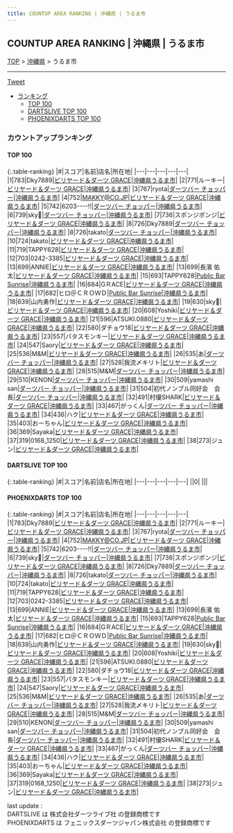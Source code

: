 ```yaml
---
title: COUNTUP AREA RANKING | 沖縄県 | うるま市
---
```

## COUNTUP AREA RANKING | 沖縄県 | うるま市

[TOP](/darts/rank/) > [沖縄県](/darts/rank/沖縄県/) > うるま市

___

<a href="https://twitter.com/share?ref_src=twsrc%5Etfw" data-text="COUNTUP AREA RANKING | 沖縄県うるま市" class="twitter-share-button" data-hashtags="DARTSLIVE,PHOENIXDARTS,darts,ダーツ" data-show-count="false">Tweet</a>

* [ランキング](#カウントアップランキング)
    * [TOP 100](#top-100)
    * [DARTSLIVE TOP 100](#dartslive-top-100)
    * [PHOENIXDARTS TOP 100](#phoenixdarts-top-100)

### カウントアップランキング

#### TOP 100



{:.table-ranking}
|#|スコア|名前|店名|所在地|
|---|---|---|---|---|
|1|783|<span class="rank-name-pd">Dky7889</span>|<a href="https://vs.phoenixdarts.com/jp/shop/shopDetailInfo/s_62485?s_seq=62485">ビリヤード＆ダーツ GRACE</a>|<a href="/darts/rank/沖縄県/うるま市">沖縄県うるま市</a>|
|2|771|<span class="rank-name-pd">ルーキー</span>|<a href="https://vs.phoenixdarts.com/jp/shop/shopDetailInfo/s_62485?s_seq=62485">ビリヤード＆ダーツ GRACE</a>|<a href="/darts/rank/沖縄県/うるま市">沖縄県うるま市</a>|
|3|767|<span class="rank-name-pd">ryota</span>|<a href="https://vs.phoenixdarts.com/jp/shop/shopDetailInfo/s_8672?s_seq=8672">ダーツバー チョッパー</a>|<a href="/darts/rank/沖縄県/うるま市">沖縄県うるま市</a>|
|4|752|<span class="rank-name-pd">MAKKY@CO.JP</span>|<a href="https://vs.phoenixdarts.com/jp/shop/shopDetailInfo/s_62485?s_seq=62485">ビリヤード＆ダーツ GRACE</a>|<a href="/darts/rank/沖縄県/うるま市">沖縄県うるま市</a>|
|5|742|<span class="rank-name-pd">6203----!!</span>|<a href="https://vs.phoenixdarts.com/jp/shop/shopDetailInfo/s_8672?s_seq=8672">ダーツバー チョッパー</a>|<a href="/darts/rank/沖縄県/うるま市">沖縄県うるま市</a>|
|6|739|<span class="rank-name-pd">sky🦊</span>|<a href="https://vs.phoenixdarts.com/jp/shop/shopDetailInfo/s_8672?s_seq=8672">ダーツバー チョッパー</a>|<a href="/darts/rank/沖縄県/うるま市">沖縄県うるま市</a>|
|7|736|<span class="rank-name-pd">スポンジポンジ</span>|<a href="https://vs.phoenixdarts.com/jp/shop/shopDetailInfo/s_62485?s_seq=62485">ビリヤード＆ダーツ GRACE</a>|<a href="/darts/rank/沖縄県/うるま市">沖縄県うるま市</a>|
|8|726|<span class="rank-name-pd">Dky7889</span>|<a href="https://vs.phoenixdarts.com/jp/shop/shopDetailInfo/s_8672?s_seq=8672">ダーツバー チョッパー</a>|<a href="/darts/rank/沖縄県/うるま市">沖縄県うるま市</a>|
|8|726|<span class="rank-name-pd">takato</span>|<a href="https://vs.phoenixdarts.com/jp/shop/shopDetailInfo/s_8672?s_seq=8672">ダーツバー チョッパー</a>|<a href="/darts/rank/沖縄県/うるま市">沖縄県うるま市</a>|
|10|724|<span class="rank-name-pd">takato</span>|<a href="https://vs.phoenixdarts.com/jp/shop/shopDetailInfo/s_62485?s_seq=62485">ビリヤード＆ダーツ GRACE</a>|<a href="/darts/rank/沖縄県/うるま市">沖縄県うるま市</a>|
|11|719|<span class="rank-name-pd">TAPPY628</span>|<a href="https://vs.phoenixdarts.com/jp/shop/shopDetailInfo/s_62485?s_seq=62485">ビリヤード＆ダーツ GRACE</a>|<a href="/darts/rank/沖縄県/うるま市">沖縄県うるま市</a>|
|12|703|<span class="rank-name-pd">0242-3385</span>|<a href="https://vs.phoenixdarts.com/jp/shop/shopDetailInfo/s_62485?s_seq=62485">ビリヤード＆ダーツ GRACE</a>|<a href="/darts/rank/沖縄県/うるま市">沖縄県うるま市</a>|
|13|699|<span class="rank-name-pd">ANNIE</span>|<a href="https://vs.phoenixdarts.com/jp/shop/shopDetailInfo/s_62485?s_seq=62485">ビリヤード＆ダーツ GRACE</a>|<a href="/darts/rank/沖縄県/うるま市">沖縄県うるま市</a>|
|13|699|<span class="rank-name-pd">長濱 佑太</span>|<a href="https://vs.phoenixdarts.com/jp/shop/shopDetailInfo/s_62485?s_seq=62485">ビリヤード＆ダーツ GRACE</a>|<a href="/darts/rank/沖縄県/うるま市">沖縄県うるま市</a>|
|15|693|<span class="rank-name-pd">TAPPY628</span>|<a href="https://vs.phoenixdarts.com/jp/shop/shopDetailInfo/s_89941?s_seq=89941">Public Bar Sunrise</a>|<a href="/darts/rank/沖縄県/うるま市">沖縄県うるま市</a>|
|16|684|<span class="rank-name-pd">GＲACE</span>|<a href="https://vs.phoenixdarts.com/jp/shop/shopDetailInfo/s_62485?s_seq=62485">ビリヤード＆ダーツ GRACE</a>|<a href="/darts/rank/沖縄県/うるま市">沖縄県うるま市</a>|
|17|682|<span class="rank-name-pd">ヒロ＠ＣＲＯＷＤ</span>|<a href="https://vs.phoenixdarts.com/jp/shop/shopDetailInfo/s_89941?s_seq=89941">Public Bar Sunrise</a>|<a href="/darts/rank/沖縄県/うるま市">沖縄県うるま市</a>|
|18|639|<span class="rank-name-pd">山内勇作</span>|<a href="https://vs.phoenixdarts.com/jp/shop/shopDetailInfo/s_62485?s_seq=62485">ビリヤード＆ダーツ GRACE</a>|<a href="/darts/rank/沖縄県/うるま市">沖縄県うるま市</a>|
|19|630|<span class="rank-name-pd">sky🦊</span>|<a href="https://vs.phoenixdarts.com/jp/shop/shopDetailInfo/s_62485?s_seq=62485">ビリヤード＆ダーツ GRACE</a>|<a href="/darts/rank/沖縄県/うるま市">沖縄県うるま市</a>|
|20|608|<span class="rank-name-pd">Yoshiki</span>|<a href="https://vs.phoenixdarts.com/jp/shop/shopDetailInfo/s_62485?s_seq=62485">ビリヤード＆ダーツ GRACE</a>|<a href="/darts/rank/沖縄県/うるま市">沖縄県うるま市</a>|
|21|596|<span class="rank-name-pd">ATSUKI.0880</span>|<a href="https://vs.phoenixdarts.com/jp/shop/shopDetailInfo/s_62485?s_seq=62485">ビリヤード＆ダーツ GRACE</a>|<a href="/darts/rank/沖縄県/うるま市">沖縄県うるま市</a>|
|22|580|<span class="rank-name-pd">ダチョウ18</span>|<a href="https://vs.phoenixdarts.com/jp/shop/shopDetailInfo/s_62485?s_seq=62485">ビリヤード＆ダーツ GRACE</a>|<a href="/darts/rank/沖縄県/うるま市">沖縄県うるま市</a>|
|23|557|<span class="rank-name-pd">パタスモンキー</span>|<a href="https://vs.phoenixdarts.com/jp/shop/shopDetailInfo/s_62485?s_seq=62485">ビリヤード＆ダーツ GRACE</a>|<a href="/darts/rank/沖縄県/うるま市">沖縄県うるま市</a>|
|24|547|<span class="rank-name-pd">Saory</span>|<a href="https://vs.phoenixdarts.com/jp/shop/shopDetailInfo/s_62485?s_seq=62485">ビリヤード＆ダーツ GRACE</a>|<a href="/darts/rank/沖縄県/うるま市">沖縄県うるま市</a>|
|25|536|<span class="rank-name-pd">M&amp;M</span>|<a href="https://vs.phoenixdarts.com/jp/shop/shopDetailInfo/s_62485?s_seq=62485">ビリヤード＆ダーツ GRACE</a>|<a href="/darts/rank/沖縄県/うるま市">沖縄県うるま市</a>|
|26|535|<span class="rank-name-pd">あ</span>|<a href="https://vs.phoenixdarts.com/jp/shop/shopDetailInfo/s_8672?s_seq=8672">ダーツバー チョッパー</a>|<a href="/darts/rank/沖縄県/うるま市">沖縄県うるま市</a>|
|27|528|<span class="rank-name-pd">我流〆キリト</span>|<a href="https://vs.phoenixdarts.com/jp/shop/shopDetailInfo/s_62485?s_seq=62485">ビリヤード＆ダーツ GRACE</a>|<a href="/darts/rank/沖縄県/うるま市">沖縄県うるま市</a>|
|28|515|<span class="rank-name-pd">M&amp;M</span>|<a href="https://vs.phoenixdarts.com/jp/shop/shopDetailInfo/s_8672?s_seq=8672">ダーツバー チョッパー</a>|<a href="/darts/rank/沖縄県/うるま市">沖縄県うるま市</a>|
|29|510|<span class="rank-name-pd">KENON</span>|<a href="https://vs.phoenixdarts.com/jp/shop/shopDetailInfo/s_8672?s_seq=8672">ダーツバー チョッパー</a>|<a href="/darts/rank/沖縄県/うるま市">沖縄県うるま市</a>|
|30|509|<span class="rank-name-pd">yamashi san</span>|<a href="https://vs.phoenixdarts.com/jp/shop/shopDetailInfo/s_8672?s_seq=8672">ダーツバー チョッパー</a>|<a href="/darts/rank/沖縄県/うるま市">沖縄県うるま市</a>|
|31|504|<span class="rank-name-pd">初代ノンブル同好会　会長</span>|<a href="https://vs.phoenixdarts.com/jp/shop/shopDetailInfo/s_8672?s_seq=8672">ダーツバー チョッパー</a>|<a href="/darts/rank/沖縄県/うるま市">沖縄県うるま市</a>|
|32|491|<span class="rank-name-pd">村優SHARK</span>|<a href="https://vs.phoenixdarts.com/jp/shop/shopDetailInfo/s_62485?s_seq=62485">ビリヤード＆ダーツ GRACE</a>|<a href="/darts/rank/沖縄県/うるま市">沖縄県うるま市</a>|
|33|467|<span class="rank-name-pd">がっくん</span>|<a href="https://vs.phoenixdarts.com/jp/shop/shopDetailInfo/s_8672?s_seq=8672">ダーツバー チョッパー</a>|<a href="/darts/rank/沖縄県/うるま市">沖縄県うるま市</a>|
|34|436|<span class="rank-name-pd">ハク</span>|<a href="https://vs.phoenixdarts.com/jp/shop/shopDetailInfo/s_62485?s_seq=62485">ビリヤード＆ダーツ GRACE</a>|<a href="/darts/rank/沖縄県/うるま市">沖縄県うるま市</a>|
|35|403|<span class="rank-name-pd">おーちゃん</span>|<a href="https://vs.phoenixdarts.com/jp/shop/shopDetailInfo/s_62485?s_seq=62485">ビリヤード＆ダーツ GRACE</a>|<a href="/darts/rank/沖縄県/うるま市">沖縄県うるま市</a>|
|36|369|<span class="rank-name-pd">Sayaka</span>|<a href="https://vs.phoenixdarts.com/jp/shop/shopDetailInfo/s_62485?s_seq=62485">ビリヤード＆ダーツ GRACE</a>|<a href="/darts/rank/沖縄県/うるま市">沖縄県うるま市</a>|
|37|319|<span class="rank-name-pd">0168_1250</span>|<a href="https://vs.phoenixdarts.com/jp/shop/shopDetailInfo/s_62485?s_seq=62485">ビリヤード＆ダーツ GRACE</a>|<a href="/darts/rank/沖縄県/うるま市">沖縄県うるま市</a>|
|38|273|<span class="rank-name-pd">ジュン</span>|<a href="https://vs.phoenixdarts.com/jp/shop/shopDetailInfo/s_62485?s_seq=62485">ビリヤード＆ダーツ GRACE</a>|<a href="/darts/rank/沖縄県/うるま市">沖縄県うるま市</a>|


#### DARTSLIVE TOP 100



{:.table-ranking}
|#|スコア|名前|店名|所在地|
|---|---|---|---|---|
||0|<span class="rank-name-dl"> </span>|<a href=""></a>|<a href="/darts/rank//"></a>|


#### PHOENIXDARTS TOP 100



{:.table-ranking}
|#|スコア|名前|店名|所在地|
|---|---|---|---|---|
|1|783|<span class="rank-name-pd">Dky7889</span>|<a href="https://vs.phoenixdarts.com/jp/shop/shopDetailInfo/s_62485?s_seq=62485">ビリヤード＆ダーツ GRACE</a>|<a href="/darts/rank/沖縄県/うるま市">沖縄県うるま市</a>|
|2|771|<span class="rank-name-pd">ルーキー</span>|<a href="https://vs.phoenixdarts.com/jp/shop/shopDetailInfo/s_62485?s_seq=62485">ビリヤード＆ダーツ GRACE</a>|<a href="/darts/rank/沖縄県/うるま市">沖縄県うるま市</a>|
|3|767|<span class="rank-name-pd">ryota</span>|<a href="https://vs.phoenixdarts.com/jp/shop/shopDetailInfo/s_8672?s_seq=8672">ダーツバー チョッパー</a>|<a href="/darts/rank/沖縄県/うるま市">沖縄県うるま市</a>|
|4|752|<span class="rank-name-pd">MAKKY@CO.JP</span>|<a href="https://vs.phoenixdarts.com/jp/shop/shopDetailInfo/s_62485?s_seq=62485">ビリヤード＆ダーツ GRACE</a>|<a href="/darts/rank/沖縄県/うるま市">沖縄県うるま市</a>|
|5|742|<span class="rank-name-pd">6203----!!</span>|<a href="https://vs.phoenixdarts.com/jp/shop/shopDetailInfo/s_8672?s_seq=8672">ダーツバー チョッパー</a>|<a href="/darts/rank/沖縄県/うるま市">沖縄県うるま市</a>|
|6|739|<span class="rank-name-pd">sky🦊</span>|<a href="https://vs.phoenixdarts.com/jp/shop/shopDetailInfo/s_8672?s_seq=8672">ダーツバー チョッパー</a>|<a href="/darts/rank/沖縄県/うるま市">沖縄県うるま市</a>|
|7|736|<span class="rank-name-pd">スポンジポンジ</span>|<a href="https://vs.phoenixdarts.com/jp/shop/shopDetailInfo/s_62485?s_seq=62485">ビリヤード＆ダーツ GRACE</a>|<a href="/darts/rank/沖縄県/うるま市">沖縄県うるま市</a>|
|8|726|<span class="rank-name-pd">Dky7889</span>|<a href="https://vs.phoenixdarts.com/jp/shop/shopDetailInfo/s_8672?s_seq=8672">ダーツバー チョッパー</a>|<a href="/darts/rank/沖縄県/うるま市">沖縄県うるま市</a>|
|8|726|<span class="rank-name-pd">takato</span>|<a href="https://vs.phoenixdarts.com/jp/shop/shopDetailInfo/s_8672?s_seq=8672">ダーツバー チョッパー</a>|<a href="/darts/rank/沖縄県/うるま市">沖縄県うるま市</a>|
|10|724|<span class="rank-name-pd">takato</span>|<a href="https://vs.phoenixdarts.com/jp/shop/shopDetailInfo/s_62485?s_seq=62485">ビリヤード＆ダーツ GRACE</a>|<a href="/darts/rank/沖縄県/うるま市">沖縄県うるま市</a>|
|11|719|<span class="rank-name-pd">TAPPY628</span>|<a href="https://vs.phoenixdarts.com/jp/shop/shopDetailInfo/s_62485?s_seq=62485">ビリヤード＆ダーツ GRACE</a>|<a href="/darts/rank/沖縄県/うるま市">沖縄県うるま市</a>|
|12|703|<span class="rank-name-pd">0242-3385</span>|<a href="https://vs.phoenixdarts.com/jp/shop/shopDetailInfo/s_62485?s_seq=62485">ビリヤード＆ダーツ GRACE</a>|<a href="/darts/rank/沖縄県/うるま市">沖縄県うるま市</a>|
|13|699|<span class="rank-name-pd">ANNIE</span>|<a href="https://vs.phoenixdarts.com/jp/shop/shopDetailInfo/s_62485?s_seq=62485">ビリヤード＆ダーツ GRACE</a>|<a href="/darts/rank/沖縄県/うるま市">沖縄県うるま市</a>|
|13|699|<span class="rank-name-pd">長濱 佑太</span>|<a href="https://vs.phoenixdarts.com/jp/shop/shopDetailInfo/s_62485?s_seq=62485">ビリヤード＆ダーツ GRACE</a>|<a href="/darts/rank/沖縄県/うるま市">沖縄県うるま市</a>|
|15|693|<span class="rank-name-pd">TAPPY628</span>|<a href="https://vs.phoenixdarts.com/jp/shop/shopDetailInfo/s_89941?s_seq=89941">Public Bar Sunrise</a>|<a href="/darts/rank/沖縄県/うるま市">沖縄県うるま市</a>|
|16|684|<span class="rank-name-pd">GＲACE</span>|<a href="https://vs.phoenixdarts.com/jp/shop/shopDetailInfo/s_62485?s_seq=62485">ビリヤード＆ダーツ GRACE</a>|<a href="/darts/rank/沖縄県/うるま市">沖縄県うるま市</a>|
|17|682|<span class="rank-name-pd">ヒロ＠ＣＲＯＷＤ</span>|<a href="https://vs.phoenixdarts.com/jp/shop/shopDetailInfo/s_89941?s_seq=89941">Public Bar Sunrise</a>|<a href="/darts/rank/沖縄県/うるま市">沖縄県うるま市</a>|
|18|639|<span class="rank-name-pd">山内勇作</span>|<a href="https://vs.phoenixdarts.com/jp/shop/shopDetailInfo/s_62485?s_seq=62485">ビリヤード＆ダーツ GRACE</a>|<a href="/darts/rank/沖縄県/うるま市">沖縄県うるま市</a>|
|19|630|<span class="rank-name-pd">sky🦊</span>|<a href="https://vs.phoenixdarts.com/jp/shop/shopDetailInfo/s_62485?s_seq=62485">ビリヤード＆ダーツ GRACE</a>|<a href="/darts/rank/沖縄県/うるま市">沖縄県うるま市</a>|
|20|608|<span class="rank-name-pd">Yoshiki</span>|<a href="https://vs.phoenixdarts.com/jp/shop/shopDetailInfo/s_62485?s_seq=62485">ビリヤード＆ダーツ GRACE</a>|<a href="/darts/rank/沖縄県/うるま市">沖縄県うるま市</a>|
|21|596|<span class="rank-name-pd">ATSUKI.0880</span>|<a href="https://vs.phoenixdarts.com/jp/shop/shopDetailInfo/s_62485?s_seq=62485">ビリヤード＆ダーツ GRACE</a>|<a href="/darts/rank/沖縄県/うるま市">沖縄県うるま市</a>|
|22|580|<span class="rank-name-pd">ダチョウ18</span>|<a href="https://vs.phoenixdarts.com/jp/shop/shopDetailInfo/s_62485?s_seq=62485">ビリヤード＆ダーツ GRACE</a>|<a href="/darts/rank/沖縄県/うるま市">沖縄県うるま市</a>|
|23|557|<span class="rank-name-pd">パタスモンキー</span>|<a href="https://vs.phoenixdarts.com/jp/shop/shopDetailInfo/s_62485?s_seq=62485">ビリヤード＆ダーツ GRACE</a>|<a href="/darts/rank/沖縄県/うるま市">沖縄県うるま市</a>|
|24|547|<span class="rank-name-pd">Saory</span>|<a href="https://vs.phoenixdarts.com/jp/shop/shopDetailInfo/s_62485?s_seq=62485">ビリヤード＆ダーツ GRACE</a>|<a href="/darts/rank/沖縄県/うるま市">沖縄県うるま市</a>|
|25|536|<span class="rank-name-pd">M&amp;M</span>|<a href="https://vs.phoenixdarts.com/jp/shop/shopDetailInfo/s_62485?s_seq=62485">ビリヤード＆ダーツ GRACE</a>|<a href="/darts/rank/沖縄県/うるま市">沖縄県うるま市</a>|
|26|535|<span class="rank-name-pd">あ</span>|<a href="https://vs.phoenixdarts.com/jp/shop/shopDetailInfo/s_8672?s_seq=8672">ダーツバー チョッパー</a>|<a href="/darts/rank/沖縄県/うるま市">沖縄県うるま市</a>|
|27|528|<span class="rank-name-pd">我流〆キリト</span>|<a href="https://vs.phoenixdarts.com/jp/shop/shopDetailInfo/s_62485?s_seq=62485">ビリヤード＆ダーツ GRACE</a>|<a href="/darts/rank/沖縄県/うるま市">沖縄県うるま市</a>|
|28|515|<span class="rank-name-pd">M&amp;M</span>|<a href="https://vs.phoenixdarts.com/jp/shop/shopDetailInfo/s_8672?s_seq=8672">ダーツバー チョッパー</a>|<a href="/darts/rank/沖縄県/うるま市">沖縄県うるま市</a>|
|29|510|<span class="rank-name-pd">KENON</span>|<a href="https://vs.phoenixdarts.com/jp/shop/shopDetailInfo/s_8672?s_seq=8672">ダーツバー チョッパー</a>|<a href="/darts/rank/沖縄県/うるま市">沖縄県うるま市</a>|
|30|509|<span class="rank-name-pd">yamashi san</span>|<a href="https://vs.phoenixdarts.com/jp/shop/shopDetailInfo/s_8672?s_seq=8672">ダーツバー チョッパー</a>|<a href="/darts/rank/沖縄県/うるま市">沖縄県うるま市</a>|
|31|504|<span class="rank-name-pd">初代ノンブル同好会　会長</span>|<a href="https://vs.phoenixdarts.com/jp/shop/shopDetailInfo/s_8672?s_seq=8672">ダーツバー チョッパー</a>|<a href="/darts/rank/沖縄県/うるま市">沖縄県うるま市</a>|
|32|491|<span class="rank-name-pd">村優SHARK</span>|<a href="https://vs.phoenixdarts.com/jp/shop/shopDetailInfo/s_62485?s_seq=62485">ビリヤード＆ダーツ GRACE</a>|<a href="/darts/rank/沖縄県/うるま市">沖縄県うるま市</a>|
|33|467|<span class="rank-name-pd">がっくん</span>|<a href="https://vs.phoenixdarts.com/jp/shop/shopDetailInfo/s_8672?s_seq=8672">ダーツバー チョッパー</a>|<a href="/darts/rank/沖縄県/うるま市">沖縄県うるま市</a>|
|34|436|<span class="rank-name-pd">ハク</span>|<a href="https://vs.phoenixdarts.com/jp/shop/shopDetailInfo/s_62485?s_seq=62485">ビリヤード＆ダーツ GRACE</a>|<a href="/darts/rank/沖縄県/うるま市">沖縄県うるま市</a>|
|35|403|<span class="rank-name-pd">おーちゃん</span>|<a href="https://vs.phoenixdarts.com/jp/shop/shopDetailInfo/s_62485?s_seq=62485">ビリヤード＆ダーツ GRACE</a>|<a href="/darts/rank/沖縄県/うるま市">沖縄県うるま市</a>|
|36|369|<span class="rank-name-pd">Sayaka</span>|<a href="https://vs.phoenixdarts.com/jp/shop/shopDetailInfo/s_62485?s_seq=62485">ビリヤード＆ダーツ GRACE</a>|<a href="/darts/rank/沖縄県/うるま市">沖縄県うるま市</a>|
|37|319|<span class="rank-name-pd">0168_1250</span>|<a href="https://vs.phoenixdarts.com/jp/shop/shopDetailInfo/s_62485?s_seq=62485">ビリヤード＆ダーツ GRACE</a>|<a href="/darts/rank/沖縄県/うるま市">沖縄県うるま市</a>|
|38|273|<span class="rank-name-pd">ジュン</span>|<a href="https://vs.phoenixdarts.com/jp/shop/shopDetailInfo/s_62485?s_seq=62485">ビリヤード＆ダーツ GRACE</a>|<a href="/darts/rank/沖縄県/うるま市">沖縄県うるま市</a>|


<div class="footer border-top border-gray-light mt-5 pt-3 text-right text-gray">
    last update : <span style="font-weight: italic" id="foot_last_modified"></span><br />
    DARTSLIVE は 株式会社ダーツライブ社 の登録商標です<br />
    PHOENIXDARTS は フェニックスダーツジャパン株式会社 の登録商標です<br />
</div>

<script src="https://cdnjs.cloudflare.com/ajax/libs/jquery.tablesorter/2.31.3/js/jquery.tablesorter.min.js" integrity="sha512-qzgd5cYSZcosqpzpn7zF2ZId8f/8CHmFKZ8j7mU4OUXTNRd5g+ZHBPsgKEwoqxCtdQvExE5LprwwPAgoicguNg==" crossorigin="anonymous" referrerpolicy="no-referrer"></script>
<link rel="stylesheet" href="https://cdnjs.cloudflare.com/ajax/libs/jquery.tablesorter/2.31.3/css/theme.default.min.css" integrity="sha512-wghhOJkjQX0Lh3NSWvNKeZ0ZpNn+SPVXX1Qyc9OCaogADktxrBiBdKGDoqVUOyhStvMBmJQ8ZdMHiR3wuEq8+w==" crossorigin="anonymous" referrerpolicy="no-referrer" />
<script>
$(function() {
    $(".table-ranking").tablesorter({sortList:[[0, 0]]});
    $("#foot_last_modified").text(formatDate(new Date(document.lastModified), 'yyyy-MM-dd HH:mm:ss'));
});
</script>

<script async src="https://platform.twitter.com/widgets.js" charset="utf-8"></script>